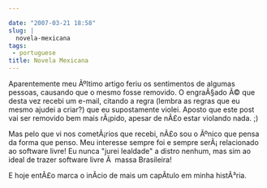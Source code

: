 ```yaml
---

date: "2007-03-21 18:58"
slug: |
  novela-mexicana
tags:
 - portuguese
title: Novela Mexicana
---
```


Aparentemente meu Ãºltimo artigo feriu os sentimentos de algumas
pessoas, causando que o mesmo fosse removido. O engraÃ§ado Ã© que desta
vez recebi um e-mail, citando a regra (lembra as regras que eu mesmo
ajudei a criar?) que eu supostamente violei. Aposto que este post vai
ser removido bem mais rÃ¡pido, apesar de nÃ£o estar violando nada. ;)

Mas pelo que vi nos cometÃ¡rios que recebi, nÃ£o sou o Ãºnico que pensa
da forma que penso. Meu interesse sempre foi e sempre serÃ¡ relacionado
ao software livre! Eu nunca "jurei lealdade" a distro nenhum, mas sim ao
ideal de trazer software livre Ã  massa Brasileira!

E hoje entÃ£o marca o inÃ­cio de mais um capÃ­tulo em minha histÃ³ria.
